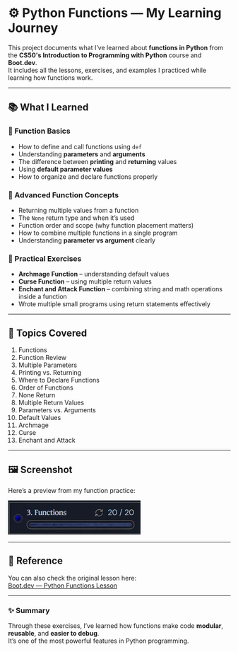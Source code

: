 # ⚙️ Python Functions — My Learning Journey

This project documents what I’ve learned about **functions in Python** from the **CS50's Introduction to Programming with Python** course and **Boot.dev**.  
It includes all the lessons, exercises, and examples I practiced while learning how functions work.

---

## 📚 What I Learned

### 🔹 Function Basics

- How to define and call functions using `def`
- Understanding **parameters** and **arguments**
- The difference between **printing** and **returning** values
- Using **default parameter values**
- How to organize and declare functions properly

### 🔹 Advanced Function Concepts

- Returning multiple values from a function
- The `None` return type and when it’s used
- Function order and scope (why function placement matters)
- How to combine multiple functions in a single program
- Understanding **parameter vs argument** clearly

### 🔹 Practical Exercises

- **Archmage Function** – understanding default values
- **Curse Function** – using multiple return values
- **Enchant and Attack Function** – combining string and math operations inside a function
- Wrote multiple small programs using return statements effectively

---

## 🧠 Topics Covered

1. Functions
2. Function Review
3. Multiple Parameters
4. Printing vs. Returning
5. Where to Declare Functions
6. Order of Functions
7. None Return
8. Multiple Return Values
9. Parameters vs. Arguments
10. Default Values
11. Archmage
12. Curse
13. Enchant and Attack

---

## 🖼 Screenshot

Here’s a preview from my function practice:

![Python Function Example](function.JPG)

---

## 🔗 Reference

You can also check the original lesson here:  
[Boot.dev — Python Functions Lesson](https://www.boot.dev/lessons/b4f5a4ef-9fb0-40f7-9dc6-baf28fe1be36)

---

### ✨ Summary

Through these exercises, I’ve learned how functions make code **modular**, **reusable**, and **easier to debug**.  
It’s one of the most powerful features in Python programming.
